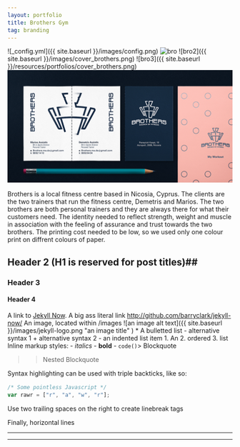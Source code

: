 ```yaml
---
layout: portfolio
title: Brothers Gym
tag: branding
---
```

![_config.yml]({{ site.baseurl }}/images/config.png)
![bro](https://mir-s3-cdn-cf.behance.net/project_modules/1400_opt_1/fe7d2331782211.56cf407fc2327.png)
![bro2]({{ site.baseurl }}/images/cover_brothers.png)
![bro3]({{ site.baseurl }}/resources/portfolios/cover_brothers.png)
![bro4](/resources/portfolios/cover_brothers.png)


Brothers is a local fitness centre based in Nicosia, Cyprus. The clients are the two trainers that run the fitness
centre, Demetris and Marios. The two brothers are both personal trainers and they are always there for what their
customers need. The identity needed to reflect strength, weight and muscle in association with the feeling of assurance
and trust towards the two brothers. The printing cost needed to be low, so we used only one colour print on diffrent
colours of paper.

## Header 2 (H1 is reserved for post titles)##

### Header 3

#### Header 4

A link to [Jekyll Now](http://github.com/barryclark/jekyll-now/). A big ass literal link
<http://github.com/barryclark/jekyll-now/> An image, located within /images ![an image alt
  text]({{ site.baseurl }}/images/jekyll-logo.png "an image title" ) * A bulletted list - alternative syntax 1 +
  alternative syntax 2 - an indented list item 1. An 2. ordered 3. list Inline markup styles: - _italics_ - **bold** -
  `code()`> Blockquote
  >> Nested Blockquote

  Syntax highlighting can be used with triple backticks, like so:

  ```javascript
  /* Some pointless Javascript */
  var rawr = ["r", "a", "w", "r"];
  ```

  Use two trailing spaces
  on the right
  to create linebreak tags

  Finally, horizontal lines

  ----
  ****
